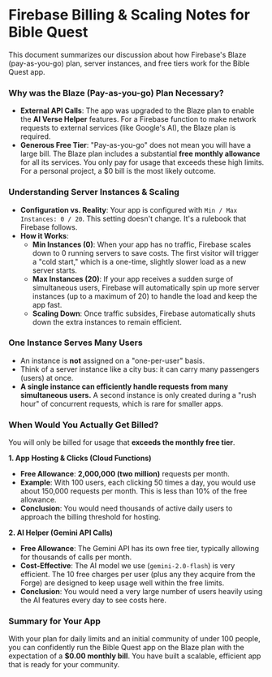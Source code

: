 # Firebase Billing & Scaling Notes for Bible Quest

This document summarizes our discussion about how Firebase's Blaze (pay-as-you-go) plan, server instances, and free tiers work for the Bible Quest app.

### Why was the Blaze (Pay-as-you-go) Plan Necessary?

- **External API Calls**: The app was upgraded to the Blaze plan to enable the **AI Verse Helper** features. For a Firebase function to make network requests to external services (like Google's AI), the Blaze plan is required.
- **Generous Free Tier**: "Pay-as-you-go" does not mean you will have a large bill. The Blaze plan includes a substantial **free monthly allowance** for all its services. You only pay for usage that exceeds these high limits. For a personal project, a $0 bill is the most likely outcome.

### Understanding Server Instances & Scaling

- **Configuration vs. Reality**: Your app is configured with `Min / Max Instances: 0 / 20`. This setting doesn't change. It's a rulebook that Firebase follows.
- **How it Works**:
    - **Min Instances (0)**: When your app has no traffic, Firebase scales down to 0 running servers to save costs. The first visitor will trigger a "cold start," which is a one-time, slightly slower load as a new server starts.
    - **Max Instances (20)**: If your app receives a sudden surge of simultaneous users, Firebase will automatically spin up more server instances (up to a maximum of 20) to handle the load and keep the app fast.
    - **Scaling Down**: Once traffic subsides, Firebase automatically shuts down the extra instances to remain efficient.

### One Instance Serves Many Users

- An instance is **not** assigned on a "one-per-user" basis.
- Think of a server instance like a city bus: it can carry many passengers (users) at once.
- **A single instance can efficiently handle requests from many simultaneous users.** A second instance is only created during a "rush hour" of concurrent requests, which is rare for smaller apps.

### When Would You Actually Get Billed?

You will only be billed for usage that **exceeds the monthly free tier**.

**1. App Hosting & Clicks (Cloud Functions)**
- **Free Allowance**: **2,000,000 (two million)** requests per month.
- **Example**: With 100 users, each clicking 50 times a day, you would use about 150,000 requests per month. This is less than 10% of the free allowance.
- **Conclusion**: You would need thousands of active daily users to approach the billing threshold for hosting.

**2. AI Helper (Gemini API Calls)**
- **Free Allowance**: The Gemini API has its own free tier, typically allowing for thousands of calls per month.
- **Cost-Effective**: The AI model we use (`gemini-2.0-flash`) is very efficient. The 10 free charges per user (plus any they acquire from the Forge) are designed to keep usage well within the free limits.
- **Conclusion**: You would need a very large number of users heavily using the AI features every day to see costs here.

### Summary for Your App

With your plan for daily limits and an initial community of under 100 people, you can confidently run the Bible Quest app on the Blaze plan with the expectation of a **$0.00 monthly bill**. You have built a scalable, efficient app that is ready for your community.